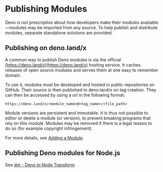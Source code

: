 # Publishing Modules

Deno is not prescriptive about how developers make their modules
available—modules may be imported from any source. To help publish and
distribute modules, separate standalone solutions are provided.

## Publishing on deno.land/x

A common way to publish Deno modules is via the official
[https://deno.land/x](https://deno.land/x) hosting service. It caches releases
of open source modules and serves them at one easy to remember domain.

To use it, modules must be developed and hosted in public repositories on
GitHub. Their source is then published to deno.land/x on tag creation. They can
then be accessed by using a url in the following format:

```
https://deno.land/x/<module_name>@<tag_name>/<file_path>
```

Module versions are persistent and immutable. It is thus not possible to editor
or delete a module (or version), to prevent breaking programs that rely on this
module. Modules may be removed if there is a legal reason to do so (for example
copyright infringement).

For more details, see [Adding a Module](https://deno.land/add_module).

## Publishing Deno modules for Node.js

See [dnt - Deno to Node Transform](./node/dnt.md).
